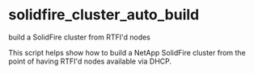 # solidfire_cluster_auto_build
build a SolidFire cluster from RTFI'd nodes

This script helps show how to build a NetApp SolidFire cluster from the point of having RTFI'd nodes available via DHCP.
